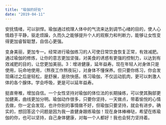 ```yaml
---
title: "瑜伽的好处"
date: "2019-04-11"
---
```


安抚情绪，可以驯悍。瑜伽通过梳理人体中的气流来达到调节心绪的目的，使人心情趋于平静，驱走烦躁，久而久之能够提升个人的观察力和判断力，能够让女性变得更加睿智聪慧，自信心更强。

变身美丽，更加专一。经常进行瑜伽练习的人可使日常饮食恢复正常，有效减肥。通过瑜伽的修炼，让你的意志更加坚强，对美食的诱惑有更强的控制力，以达到有效减肥的目的，让您更加美丽。3：增进健康，延年益寿。现在年轻人对身体只是使用，玩命地使用，（熬夜工作熬夜玩），对身体不懂保养。但只要你练习，你会发现痛过之后是轻松，是舒展，是欣快感。练习瑜伽，不仅运动肌肉，更可以刺激人体的各个腺体。学会呼吸，更是可以延年益寿。

挺直脊椎，增加自信。一个女性坚持对瑜伽的体位法的长期操练，可以使其胸部更加健美，曲线更加分明。瑜伽动作很多，只要你坚持，一天做点，带着愉悦的心情去做，你一定会发现，也许你别的事情做不好，但瑜伽只要坚持，就会有进步。确实的，想回答这个问题是因为我一直健身跟练瑜伽！现在身体棒棒哒，希望在练瑜伽的你，也可以坚持，自己身体健康，对每一个人都好！我也会努力坚持着。
